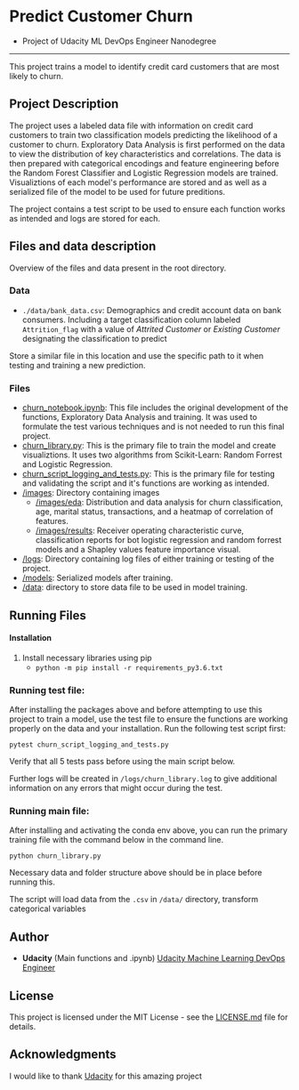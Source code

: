 # Predict Customer Churn

- Project of Udacity ML DevOps Engineer Nanodegree

---

This project trains a model to identify credit card customers that are most likely to churn.

## Project Description

The project uses a labeled data file with information on credit card customers to train two classification models predicting the likelihood of a customer to churn. Exploratory Data Analysis is first performed on the data to view the distribution of key characteristics and correlations. The data is then prepared with categorical encodings and feature engineering before the Random Forest Classifier and Logistic Regression models are trained. Visualiztions of each model's performance are stored and as well as a serialized file of the model to be used for future preditions.

The project contains a test script to be used to ensure each function works as intended and logs are stored for each.

## Files and data description

Overview of the files and data present in the root directory.

### Data

- `./data/bank_data.csv`: Demographics and credit account data on bank consumers. Including a target classification column labeled `Attrition_flag` with a value of _Attrited Customer_ or _Existing Customer_ designating the classification to predict

Store a similar file in this location and use the specific path to it when testing and training a new prediction.

### Files

- [churn_notebook.ipynb](churn_notebook.ipynb): This file includes the original development of the functions, Exploratory Data Analysis and training. It was used to formulate the test various techniques and is not needed to run this final project.
- [churn_library.py](churn_library.py): This is the primary file to train the model and create visualiztions. It uses two algorithms from Scikit-Learn: Random Forrest and Logistic Regression.
- [churn_script_logging_and_tests.py](churn_script_logging_and_tests.py): This is the primary file for testing and validating the script and it's functions are working as intended.
- [/images](./images/): Directory containing images
  - [/images/eda](./images/eda/): Distribution and data analysis for churn classification, age, marital status, transactions, and a heatmap of correlation of features.
  - [/images/results](./images/results/): Receiver operating characteristic curve, classification reports for bot logistic regression and random forrest models and a Shapley values feature importance visual.
- [/logs](/logs/): Directory containing log files of either training or testing of the project.
- [/models](/models/): Serialized models after training.
- [/data](/data/): directory to store data file to be used in model training.

## Running Files

#### Installation

1. Install necessary libraries using pip
   - `python -m pip install -r requirements_py3.6.txt`

### Running test file:

After installing the packages above and before attempting to use this project to train a model, use the test file to ensure the functions are working properly on the data and your installation. Run the following test script first:

```
pytest churn_script_logging_and_tests.py
```

Verify that all 5 tests pass before using the main script below.

Further logs will be created in `/logs/churn_library.log` to give additional information on any errors that might occur during the test.

### Running main file:

After installing and activating the conda env above, you can run the primary training file with the command below in the command line.

```
python churn_library.py
```

Necessary data and folder structure above should be in place before running this.

The script will load data from the `.csv` in `/data/` directory, transform categorical variables

## Author

- **Udacity** (Main functions and .ipynb) [Udacity Machine Learning DevOps Engineer](https://www.udacity.com/course/machine-learning-dev-ops-engineer-nanodegree--nd0821)

## License

This project is licensed under the MIT License - see the [LICENSE.md](LICENSE.md) file for details.

## Acknowledgments

I would like to thank [Udacity](https://eu.udacity.com/) for this amazing project
